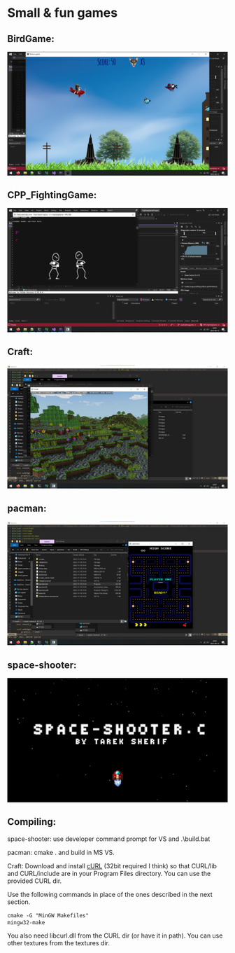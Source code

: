 # Small & fun games

## BirdGame:
![BirdGame](./images/BirdGame.png?raw=true "BirdGame")

## CPP_FightingGame:
![CPP_FightingGame](./images/CPP_FightingGame.png?raw=true "CPP_FightingGame")

## Craft:
![Craft](./images/craft.png?raw=true "Craft")

## pacman:
![pacman](./images/pacman.png?raw=true "pacman")

## space-shooter:
![space-shooter](./images/space-shooter.png?raw=true "space-shooter")


## Compiling:

space-shooter: use developer command prompt for VS and .\build.bat


pacman: cmake . and build in MS VS.


Craft:
Download and install [cURL](http://curl.haxx.se/download.html) (32bit required I think) so that
CURL/lib and CURL/include are in your Program Files directory. You can use the provided CURL dir.

Use the following commands in place of the ones described in the next section.

    cmake -G "MinGW Makefiles"
    mingw32-make

You also need libcurl.dll from the CURL dir (or have it in path). You can use other textures from the textures dir.